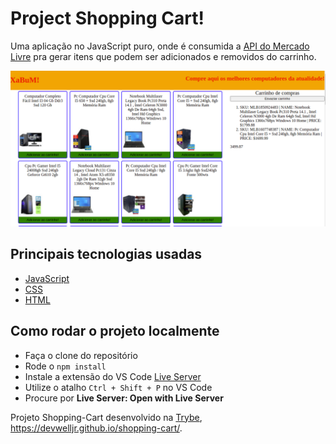 # Project Shopping Cart!

Uma aplicação no JavaScript puro, onde é consumida a [API do Mercado Livre](https://developers.mercadolivre.com.br/pt_br/api-docs-pt-br) pra gerar itens que podem ser adicionados e removidos do carrinho.

![project-demo](/shopping-cart.png)

## Principais tecnologias usadas

* [JavaScript](https://developer.mozilla.org/pt-BR/docs/Web/JavaScript)
* [CSS](https://developer.mozilla.org/pt-BR/docs/Web/CSS)
* [HTML](https://developer.mozilla.org/pt-BR/docs/Web/HTML)

## Como rodar o projeto localmente

* Faça o clone do repositório
* Rode o `npm install`
* Instale a extensão do VS Code [Live Server](https://marketplace.visualstudio.com/items?itemName=ritwickdey.LiveServer)
* Utilize o atalho `Ctrl + Shift + P` no VS Code
* Procure por **Live Server: Open with Live Server**

Projeto Shopping-Cart desenvolvido na [Trybe](https://www.betrybe.com/), https://devwelljr.github.io/shopping-cart/.
